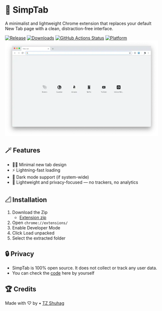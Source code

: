 # 📸 SimpTab 
A minimalist and lightweight Chrome extension that replaces your default New Tab page with a clean, distraction-free interface.

[![Release](https://img.shields.io/github/v/release/tz-shuhag/SimpTab?display_name=tag&style=for-the-badge&logo=github&labelColor=21262d&color=1f6feb)](https://github.com/tz-shuhag/SimpTab/releases/latest)
[![Downloads](https://img.shields.io/github/downloads/tz-shuhag/SimpTab/total?style=for-the-badge&labelColor=21262d&color=238636)](https://github.com/tz-shuhag/SimpTab/releases)
[![GitHub Actions Status](https://img.shields.io/github/actions/workflow/status/tz-shuhag/SimpTab/.github%2Fworkflows%2Fbuild.yml?style=for-the-badge&logo=github-actions&labelColor=21262D&color=3FB950)](https://github.com/tz-shuhag/SimpTab/actions)
[![Platform](https://img.shields.io/badge/chrome-platform?style=for-the-badge&label=platform&labelColor=21262d&color=6e7681)](https://www.google.com/chrome/)
![Logo](https://raw.githubusercontent.com/tz-shuhag/tz-shuhag.github.io/refs/heads/main/assets/images/tab.webp)

## 🪄 Features
- 🧘‍♂️ Minimal new tab design
- ⚡ Lightning-fast loading
- 🌙 Dark mode support (if system-wide)
- 🧩 Lightweight and privacy-focused — no trackers, no analytics

## 𓊍 Installation
1. Download the Zip
   - [Extension zip](https://github.com/tz-shuhag/SimpTab/archive/refs/heads/main.zip)
3. Open `chrome://extensions/`
4. Enable Developer Mode
5. Click Load unpacked
6. Select the extracted folder

## 🔒 Privacy
- SimpTab is 100% open source. It does not collect or track any user data.
- You can check the [code](https://github.com/tz-shuhag/SimpTab) here by yourself

## 🏆 Credits

Made with ♡ by •󠁏󠁏 [TZ Shuhag](https://tz-shuhag.github.io)
